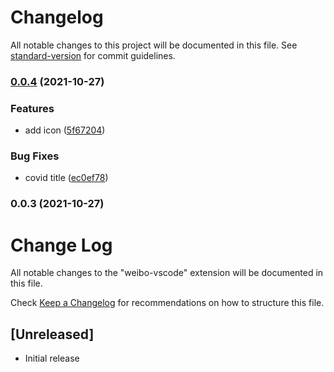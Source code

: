 # Changelog

All notable changes to this project will be documented in this file. See [standard-version](https://github.com/conventional-changelog/standard-version) for commit guidelines.

### [0.0.4](https://github.com/zlipeng/vscode-plugin-normal-tools/compare/v0.0.3...v0.0.4) (2021-10-27)


### Features

* add icon ([5f67204](https://github.com/zlipeng/vscode-plugin-normal-tools/commit/5f67204f34d5f2b94be2d81aab3fa28372ce721a))


### Bug Fixes

* covid title ([ec0ef78](https://github.com/zlipeng/vscode-plugin-normal-tools/commit/ec0ef78cb5dd8234c3af907118796c625286a325))

### 0.0.3 (2021-10-27)

# Change Log

All notable changes to the "weibo-vscode" extension will be documented in this file.

Check [Keep a Changelog](http://keepachangelog.com/) for recommendations on how to structure this file.

## [Unreleased]

- Initial release